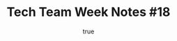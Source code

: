 ---
id: http://contentapi.theodi.org/tech-team-week-notes-18.json
web_url: http://theodi.org/blog/tech-team-week-notes-18
slug: tech-team-week-notes-18
title: 'Tech Team Week Notes #18'
format: article
updated_at: '2015-09-11T10:50:53+01:00'
created_at: '2013-02-04T10:44:58+00:00'
tag_ids:
- blog
tags:
- id: http://contentapi.theodi.org/tags/articles/blog.json
  web_url: 
  title: Blog Post
  details:
    description: Blog Post
    short_description: 
    type: article
  content_with_tag:
    id: http://contentapi.theodi.org/with_tag.json?article=blog
    web_url: http://theodi.org/tags/blog
    slug: blog
  parent: 
related: []
details:
  need_id: ''
  business_proposition: false
  description: 
  excerpt: 'In ODI time, last week was week #18, and the tech team were settled in
    and starting to put tools and systems in place.'
  language: en
  need_extended_font: false
  url: 
  content: "<p>In ODI time, last week was week #18, and the tech team were settled
    in and starting to put tools and systems in place.</p>\n\n<p>Our first weeknotes
    brought a bunch of visitors into our <a rel=\"external\" href=\"irc://irc.freenode.net/theodi\">IRC
    channel</a>, where they got to experience our internal tech chatter, and the occasional
    <a rel=\"external\" href=\"http://odimemes.tumblr.com\">meme</a>. Sam&rsquo;s
    <a rel=\"external\" href=\"http://www.theodi.org/blog/better-living-through-openness\">blog
    post</a> at the end of the week brought in a bunch more. It&rsquo;s so great to
    see the channel with people in it; it&rsquo;s easy to say &lsquo;we&rsquo;re going
    to have an open IRC channel&rsquo;, but to have people in it who aren&rsquo;t
    us is incredibly satisfying. \x02<a rel=\"external\" href=\"http://theodi.org/people/tom-heath\">Tom</a>\x02mainly
    spent last week bootstrapping his Ruby skills, as it&rsquo;s going to be our language
    of choice. His summary: &ldquo;I thought this was just for hipsters, but it&rsquo;s
    actually really good&rdquo;. He&rsquo;s getting on well with it, but rather disturbed
    that other people have already found his code (the scary part of working in public).
    \x02<a rel=\"external\" href=\"http://theodi.org/people/sam-pikesley\">Sam</a>
    has been wrestling with various infrastructure projects, and <a rel=\"external\"
    href=\"https://github.com/Atalanta/cucumber-chef/issues/96\">swearing at horrible
    dependency problems</a> in the latest version of <a rel=\"external\" href=\"https://github.com/Atalanta/cucumber-chef\">cucumber-chef</a>.
    \x02<a rel=\"external\" href=\"http://theodi.org/people/james-smith\">I</a> was
    busy building things like our <a rel=\"external\" href=\"https://www.leftronic.com/share/g/OqF269\">tech
    team metrics dashboard</a>, getting it up on <a rel=\"external\" href=\"https://twitpic.com/bzpz2n\">a
    screen in the office</a>, and getting our <a rel=\"external\" href=\"http://jenkins.theodi.org/\">Jenkins
    server</a> to do what we want it to do in terms of continuous integration and
    deployment. \x02<a rel=\"external\" href=\"http://theodi.org/people/jeni\">Jeni</a>&rsquo;s
    been in charge of the whole place this week, which has kept her plenty busy, on
    top of writing stories for our first sprint. \x02We also all sat down for a discussion
    on URI design and versioning. As a developer unwise in the esoterica of these
    things, I was surprised to discover that it can be <a rel=\"external\" href=\"http://www.w3.org/2001/tag/group/track/issues/14\">rather
    controversial</a>. However, we all managed to agree on our approach without coming
    to blows. The result can wait for another blog post though&hellip; \x02All in
    all we&rsquo;re pretty much ready to go. In week #19 we start building things
    that <em>other</em> people want! </p>\n"
  media_enquiries_name: 
  media_enquiries_email: 
  media_enquiries_telephone: 
  alternative_title: 
  organizations: []
  author:
    name: James Smith
    slug: james-smith
    web_url: http://theodi.org/team/james-smith
    tag_ids:
    - team
    - rnd-programme
    - research-and-development
    - odi-labs
  nodes: []
author:
  name: James Smith
  slug: james-smith
  web_url: http://theodi.org/team/james-smith
  tag_ids:
  - team
  - rnd-programme
  - research-and-development
  - odi-labs
nodes: []
organizations: []
related_external_links: []
---
